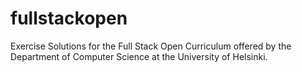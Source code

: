 # fullstackopen
Exercise Solutions for the Full Stack Open Curriculum offered by the Department of Computer Science at the University of Helsinki.
